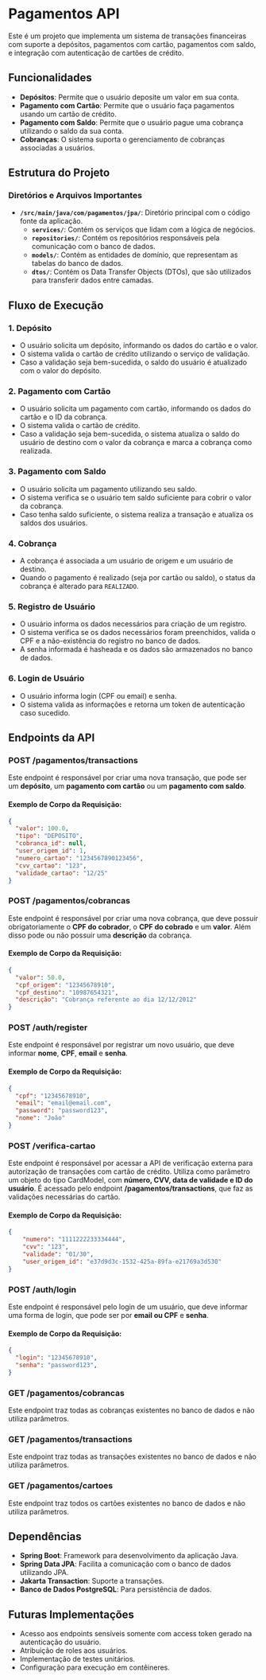 # Pagamentos API

Este é um projeto que implementa um sistema de transações financeiras com suporte a depósitos, pagamentos com cartão, pagamentos com saldo, e integração com autenticação de cartões de crédito.

## Funcionalidades

- **Depósitos**: Permite que o usuário deposite um valor em sua conta.
- **Pagamento com Cartão**: Permite que o usuário faça pagamentos usando um cartão de crédito.
- **Pagamento com Saldo**: Permite que o usuário pague uma cobrança utilizando o saldo da sua conta.
- **Cobranças**: O sistema suporta o gerenciamento de cobranças associadas a usuários.

## Estrutura do Projeto

### Diretórios e Arquivos Importantes

- **`/src/main/java/com/pagamentos/jpa/`**: Diretório principal com o código fonte da aplicação.
  - **`services/`**: Contém os serviços que lidam com a lógica de negócios.
  - **`repositories/`**: Contém os repositórios responsáveis pela comunicação com o banco de dados.
  - **`models/`**: Contém as entidades de domínio, que representam as tabelas do banco de dados.
  - **`dtos/`**: Contém os Data Transfer Objects (DTOs), que são utilizados para transferir dados entre camadas.

## Fluxo de Execução

### 1. **Depósito**
   - O usuário solicita um depósito, informando os dados do cartão e o valor.
   - O sistema valida o cartão de crédito utilizando o serviço de validação.
   - Caso a validação seja bem-sucedida, o saldo do usuário é atualizado com o valor do depósito.

### 2. **Pagamento com Cartão**
   - O usuário solicita um pagamento com cartão, informando os dados do cartão e o ID da cobrança.
   - O sistema valida o cartão de crédito.
   - Caso a validação seja bem-sucedida, o sistema atualiza o saldo do usuário de destino com o valor da cobrança e marca a cobrança como realizada.

### 3. **Pagamento com Saldo**
   - O usuário solicita um pagamento utilizando seu saldo.
   - O sistema verifica se o usuário tem saldo suficiente para cobrir o valor da cobrança.
   - Caso tenha saldo suficiente, o sistema realiza a transação e atualiza os saldos dos usuários.

### 4. **Cobrança**
   - A cobrança é associada a um usuário de origem e um usuário de destino.
   - Quando o pagamento é realizado (seja por cartão ou saldo), o status da cobrança é alterado para `REALIZADO`.

### 5. **Registro de Usuário**
   - O usuário informa os dados necessários para criação de um registro.
   - O sistema verifica se os dados necessários foram preenchidos, valida o CPF e a não-existência do registro no banco de dados.
   - A senha informada é hasheada e os dados são armazenados no banco de dados.

### 6. **Login de Usuário**
   - O usuário informa login (CPF ou email) e senha.
   - O sistema valida as informações e retorna um token de autenticação caso sucedido.

## Endpoints da API

### **POST /pagamentos/transactions**

Este endpoint é responsável por criar uma nova transação, que pode ser um **depósito**, um **pagamento com cartão** ou um **pagamento com saldo**.

#### Exemplo de Corpo da Requisição:

```json
{
  "valor": 100.0,
  "tipo": "DEPOSITO",
  "cobranca_id": null,
  "user_origem_id": 1,
  "numero_cartao": "1234567890123456",
  "cvv_cartao": "123",
  "validade_cartao": "12/25"
}
```

### **POST /pagamentos/cobrancas**

Este endpoint é responsável por criar uma nova cobrança, que deve possuir obrigatoriamente o **CPF do cobrador**, o **CPF do cobrado** e um **valor**. Além disso pode ou não possuir uma **descrição** da cobrança.

#### Exemplo de Corpo da Requisição:

```json
{
  "valor": 50.0,
  "cpf_origem": "12345678910",
  "cpf_destino": "10987654321",
  "descrição": "Cobrança referente ao dia 12/12/2012"
}
```

### **POST /auth/register**

Este endpoint é responsável por registrar um novo usuário, que deve informar **nome**, **CPF**, **email** e **senha**.

#### Exemplo de Corpo da Requisição:

```json
{
  "cpf": "12345678910",
  "email": "email@email.com",
  "password": "password123",
  "nome": "João"
}
```

### **POST /verifica-cartao**

Este endpoint é responsável por acessar a API de verificação externa para autorização de transações com cartão de crédito. Utiliza como parâmetro um objeto do tipo CardModel, com **número, CVV, data de validade e ID do usuário**. É acessado pelo endpoint **/pagamentos/transactions**, que faz as validações necessárias do cartão.

#### Exemplo de Corpo da Requisição:

```json
{
    "numero": "1111222233334444",
    "cvv": "123",
    "validade": "01/30",
    "user_origem_id": "e37d9d3c-1532-425a-89fa-e21769a3d530"
}
```

### **POST /auth/login**

Este endpoint é responsável pelo login de um usuário, que deve informar uma forma de login, que pode ser por **email ou CPF** e **senha**.

#### Exemplo de Corpo da Requisição:

```json
{
  "login": "12345678910",
  "senha": "password123",
}
```

### **GET /pagamentos/cobrancas**

Este endpoint traz todas as cobranças existentes no banco de dados e não utiliza parâmetros.

### **GET /pagamentos/transactions**

Este endpoint traz todas as transações existentes no banco de dados e não utiliza parâmetros.

### **GET /pagamentos/cartoes**

Este endpoint traz todos os cartões existentes no banco de dados e não utiliza parâmetros.

## Dependências

- **Spring Boot**: Framework para desenvolvimento da aplicação Java.
- **Spring Data JPA**: Facilita a comunicação com o banco de dados utilizando JPA.
- **Jakarta Transaction**: Suporte a transações.
- **Banco de Dados PostgreSQL**: Para persistência de dados.

## Futuras Implementações

- Acesso aos endpoints sensíveis somente com access token gerado na autenticação do usuário.
- Atribuição de roles aos usuários.
- Implementação de testes unitários.
- Configuração para execução em contêineres.